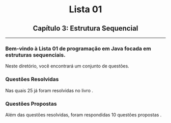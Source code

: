 <h1 align="center">Lista 01</h1>
<h2 align="center">Capítulo 3: Estrutura Sequencial</h2>
<hr>

### Bem-vindo à **Lista 01** de programação em Java focada em estruturas sequenciais.

Neste diretório, você encontrará um conjunto de questões.

### Questões Resolvidas

Nas quais 25 já foram resolvidas no livro . 

### Questões Propostas

Além das questões resolvidas, foram respondidas 10 questões propostas .
